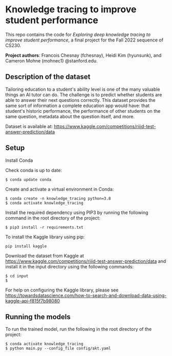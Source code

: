# Knowledge tracing to improve student performance
This repo contains the code for *Exploring deep knowledge tracing to improve student performance*, a final project for the Fall 2022 sequence of CS230. 

**Project authors**: Francois Chesnay (fchesnay), Heidi Kim (hyunsunk), and Cameron Mohne (mohnec1) @stanford.edu. 

## Description of the dataset
Tailoring education to a student's ability level is one of the many valuable things an AI tutor can do. The challenge is to predict whether students are able to answer their next questions correctly. This dataset provides the same sort of information a complete education app would have: that student's historic performance, the performance of other students on the same question, metadata about the question itself, and more.

Dataset is available at: https://www.kaggle.com/competitions/riiid-test-answer-prediction/data



## Setup
Install Conda

Check conda is up to date:
```
$ conda update conda

```


Create and activate a virtual environment in Conda:
```
$ conda create -n knowledge_tracing python=3.8
$ conda activate knowledge_tracing

```

Install the required dependency using PIP3 by running the following command in the root directory of the project:
```
$ pip3 install -r requirements.txt

```

To install the Kaggle library using pip:
```
pip install kaggle

```
Download the dataset from Kaggle at https://www.kaggle.com/competitions/riiid-test-answer-prediction/data and install it in the input directory using the following commands:
```
$ cd input
$ 

```
For help on configuring the Kaggle library, please see https://towardsdatascience.com/how-to-search-and-download-data-using-kaggle-api-f815f7b98080


## Running the models

To run the trained model, run the following in the root directory of the project: 
```
$ conda activate knowledge_tracing
$ python main.py --config_file config/akt.yaml

```
